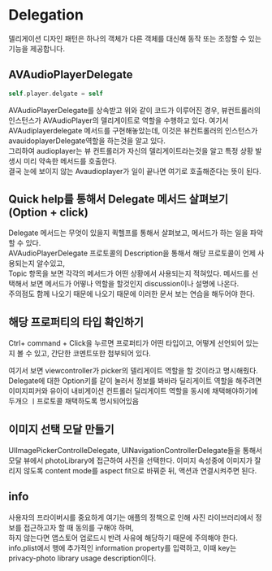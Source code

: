 # Delegation
델리게이션 디자인 패턴은 하나의 객체가 다른 객체를 대신해 동작 또는 조정할 수 있는 기능을 제공합니다.        

## AVAudioPlayerDelegate
```swift
self.player.delgate = self
```
AVAudioPlayerDelegate를 상속받고 위와 같이 코드가 이루어진 경우, 뷰컨트롤러의 인스턴스가 AVAudioPlayer의 델리게이트로 역할을 수행하고 있다.
여기서 AVAudiplayerdelegate 메서드를 구현해놓았는데, 이것은 뷰컨트롤러의 인스턴스가 avauidoplayerDelegate역할을 하는것을 알고 있다.             
그리하여 audioplayer는 뷰 컨트롤러가 자신의 델리게이트라는것을 알고 특정 상황 발생시 미리 약속한 메서드를 호출한다.       
결국 눈에 보이지 않는 Avaudioplayer가 일이 끝나면 여기로 호출해준다는 뜻이 된다.

 ## Quick help를 통해서 Delegate 메서드 살펴보기(Option + click)
Delegate 메서드는 무엇이 있을지 퀵헬프를 통해서 살펴보고, 메서드가 하는 일을 파악할 수 있다.           
AVAudioPlayerDelegate 프로토콜의 Description을 통해서 해당 프로토콜이 언제 사용되는지 알수있고,         
Topic 항목을 보면 각각의 메서드가 어떤 상황에서 사용되는지 적혀있다. 메서드를 선택해서 보면 메서드가 어떻나 역할을 할것인지 discussion이나 설명에 나온다.           
주의점도 함께 나오기 때문에 나오기 때문에 이러한 문서 보는 연습을 해두어야 한다.       

## 해당 프로퍼티의 타입 확인하기
Ctrl+ command + Click을 누르면 프로퍼티가 어떤 타입이고, 어떻게 선언되어 있는지 볼 수 있고, 간단한 코멘트또한 첨부되어 있다. 



여기서 보면 viewcontroller가 picker의 델리게이트 역할을 할 것이라고 명시해줬다. 
Delegate에 대한 Option키를 같이 눌러서 정보를 봐바라 
딜리게이트 역할을 해주려면 이미지피커와 유아이 내비게이션 컨트롤러 딜리게이트
역할을 동시에 채택해야하기에 두개으 ㅣ프로토콜 채택하도록 명시되어있음

## 이미지 선택 모달 만들기
UIImagePickerControlleDelegate, UINavigationControllerDelegate들을 통해서 모달 뷰에서 photoLibrary에 접근하여 사진을 선택한다. 
이미지 속성중에 이미지가 잘리지 않도록 content mode를 aspect fit으로 바꿔준 뒤, 액션과 연결시켜주면 된다.

## info
사용자의 프라이버시를 중요하게 여기는 애플의 정책으로 인해 사진 라이브러리에서 정보를 접근하고자 할 때  동의를 구해야 하며,        
하지 않는다면 앱스토어 업로드시 반려 사유에 해당하기 때문에 주의해야 한다. 
info.plist에서 행에 추가적인 information property를 입력하고, 이때 key는 privacy-photo library usage description이다. 


